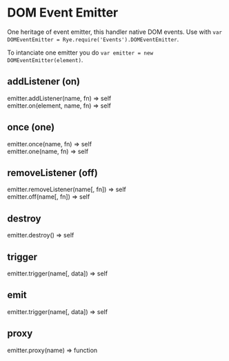 DOM Event Emitter
==================

One heritage of event emitter, this handler native DOM events. Use with `var DOMEventEmitter = Rye.require('Events').DOMEventEmitter`.

To intanciate one emitter you do `var emitter = new DOMEventEmitter(element)`.


addListener (on)
------------------
<div class="api">
    emitter.addListener(name, fn) <span>⇒ self</span><br>
    emitter.on(element, name, fn) <span>⇒ self</span>
</div>


once (one)
------------------
<div class="api">
    emitter.once(name, fn) <span>⇒ self</span><br>
    emitter.one(name, fn) <span>⇒ self</span>
</div>


removeListener (off)
------------------
<div class="api">
    emitter.removeListener(name[, fn]) <span>⇒ self</span><br>
    emitter.off(name[, fn]) <span>⇒ self</span>
</div>


destroy
------------------
<div class="api">
    emitter.destroy() <span>⇒ self</span>
</div>


trigger
------------------
<div class="api">
    emitter.trigger(name[, data]) <span>⇒ self</span>
</div>


emit
------------------
<div class="api">
    emitter.trigger(name[, data]) <span>⇒ self</span>
</div>


proxy
------------------
<div class="api">
    emitter.proxy(name) <span>⇒ function</span>
</div>


